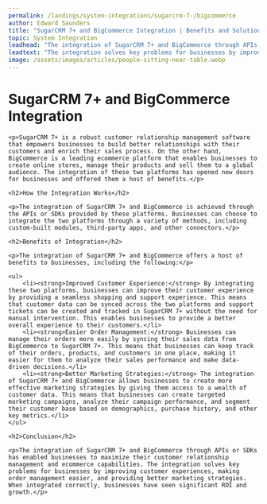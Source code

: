 ```yaml
---
permalink: /landings/system-integrations/sugarcrm-7-/bigcommerce
author: Edward Saunders
title: "SugarCRM 7+ and BigCommerce Integration | Benefits and Solutions"
topic: System Integration
leadhead: "The integration of SugarCRM 7+ and BigCommerce through APIs or SDKs has enabled businesses to maximize their customer relationship management and ecommerce capabilities"
leadtext: "The integration solves key problems for businesses by improving customer experiences, making order management easier, and providing better marketing strategies. When integrated correctly, businesses have seen significant ROI and growth."
image: /assets/images/articles/people-sitting-near-table.webp
---
```

<div class="arttext">
	<h1>SugarCRM 7+ and BigCommerce Integration</h1>

	<p>SugarCRM 7+ is a robust customer relationship management software that empowers businesses to build better relationships with their customers and enrich their sales process. On the other hand, BigCommerce is a leading ecommerce platform that enables businesses to create online stores, manage their products and sell them to a global audience. The integration of these two platforms has opened new doors for businesses and offered them a host of benefits.</p>

	<h2>How the Integration Works</h2>

	<p>The integration of SugarCRM 7+ and BigCommerce is achieved through the APIs or SDKs provided by these platforms. Businesses can choose to integrate the two platforms through a variety of methods, including custom-built modules, third-party apps, and other connectors.</p>

	<h2>Benefits of Integration</h2>

	<p>The integration of SugarCRM 7+ and BigCommerce offers a host of benefits to businesses, including the following:</p>

	<ul>
		<li><strong>Improved Customer Experience:</strong> By integrating these two platforms, businesses can improve their customer experience by providing a seamless shopping and support experience. This means that customer data can be synced across the two platforms and support tickets can be created and tracked in SugarCRM 7+ without the need for manual intervention. This enables businesses to provide a better overall experience to their customers.</li>
		<li><strong>Easier Order Management:</strong> Businesses can manage their orders more easily by syncing their sales data from BigCommerce to SugarCRM 7+. This means that businesses can keep track of their orders, products, and customers in one place, making it easier for them to analyze their sales performance and make data-driven decisions.</li>
		<li><strong>Better Marketing Strategies:</strong> The integration of SugarCRM 7+ and BigCommerce allows businesses to create more effective marketing strategies by giving them access to a wealth of customer data. This means that businesses can create targeted marketing campaigns, analyze their campaign performance, and segment their customer base based on demographics, purchase history, and other key metrics.</li>
	</ul>

	<h2>Conclusion</h2>

	<p>The integration of SugarCRM 7+ and BigCommerce through APIs or SDKs has enabled businesses to maximize their customer relationship management and ecommerce capabilities. The integration solves key problems for businesses by improving customer experiences, making order management easier, and providing better marketing strategies. When integrated correctly, businesses have seen significant ROI and growth.</p>

</div>